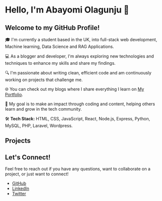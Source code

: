 # Hello, I'm Abayomi Olagunju 👋

## Welcome to my GitHub Profile!

🎓 I'm currently a student based in the UK, into full-stack web development, Machine learning, Data Science and RAG Applications.

💻 As a blogger and developer, I'm always exploring new technologies and techniques to enhance my skills and share my findings.

🔍 I'm passionate about writing clean, efficient code and am continuously working on projects that challenge me.

🌐 You can check out my blogs where I share everything I learn on [My Portfolio](https://abayomiolagunju.net/).

🎯 My goal is to make an impact through coding and content, helping others learn and grow in the tech community.

🛠️ **Tech Stack:** HTML, CSS, JavaScript, React, Node.js, Express, Python, MySQL, PHP, Laravel, Wordpress.

## Projects


## Let's Connect!
Feel free to reach out if you have any questions, want to collaborate on a project, or just want to connect!
- [GitHub](https://github.com/jerryola1)
- [LinkedIn](https://www.linkedin.com/in/jerryola1)
- [Twitter](https://twitter.com/jerolagu)
